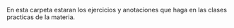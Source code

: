 En esta carpeta estaran los ejercicios y anotaciones que haga en las clases practicas de la materia.

